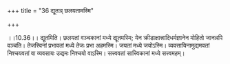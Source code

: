 +++
title = "36 द्यूतञ् छलयतामस्मि"

+++
  
  
।।10.36।। द्यूतमिति। छलयतां वञ्चकानां मध्ये द्यूतमस्मि; येन
क्रीडाक्षात्त्रादिधर्मज्ञानेन मोहितो जानन्नपि वञ्चति। तेजस्विनां
प्रभावतां मध्ये तेजः प्रभा अहमस्मि। जयतां मध्ये जयोऽस्मि।
व्यवसायिनामुद्यमवतां निश्चयवतां वा व्यवसायः उद्यमः निश्चयो वाऽस्मि।
सत्त्ववतां सात्त्विकानां मध्ये सत्त्वमहम्।  
  
